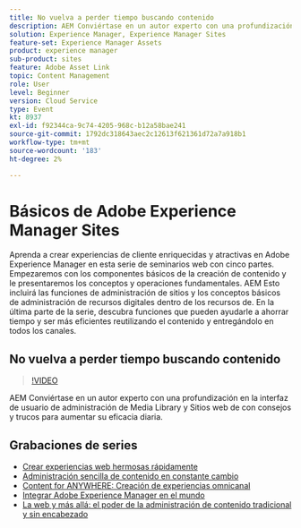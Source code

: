 ```yaml
---
title: No vuelva a perder tiempo buscando contenido
description: AEM Conviértase en un autor experto con una profundización en la interfaz de usuario de administración de Media Library y Sitios web de con consejos y trucos para aumentar su eficacia diaria
solution: Experience Manager, Experience Manager Sites
feature-set: Experience Manager Assets
product: experience manager
sub-product: sites
feature: Adobe Asset Link
topic: Content Management
role: User
level: Beginner
version: Cloud Service
type: Event
kt: 8937
exl-id: f92344ca-9c74-4205-968c-b12a58bae241
source-git-commit: 1792dc318643aec2c12613f621361d72a7a918b1
workflow-type: tm+mt
source-wordcount: '183'
ht-degree: 2%

---
```


# Básicos de Adobe Experience Manager Sites

Aprenda a crear experiencias de cliente enriquecidas y atractivas en Adobe Experience Manager en esta serie de seminarios web con cinco partes. Empezaremos con los componentes básicos de la creación de contenido y le presentaremos los conceptos y operaciones fundamentales. AEM Esto incluirá las funciones de administración de sitios y los conceptos básicos de administración de recursos digitales dentro de los recursos de. En la última parte de la serie, descubra funciones que pueden ayudarle a ahorrar tiempo y ser más eficientes reutilizando el contenido y entregándolo en todos los canales.

## No vuelva a perder tiempo buscando contenido

>[!VIDEO](https://video.tv.adobe.com/v/336983/?quality=12&learn=on&hidetitle=true)

AEM Conviértase en un autor experto con una profundización en la interfaz de usuario de administración de Media Library y Sitios web de con consejos y trucos para aumentar su eficacia diaria.

## Grabaciones de series

* [Crear experiencias web hermosas rápidamente](authoring-fundamentals.md)
* [Administración sencilla de contenido en constante cambio](collaboration-tools.md)
* [Content for ANYWHERE: Creación de experiencias omnicanal](omnichannel-experiences.md)
* [Integrar Adobe Experience Manager en el mundo](multi-site-management-web-translation.md)
* [La web y más allá: el poder de la administración de contenido tradicional y sin encabezado](traditional-headless-content-management.md)
